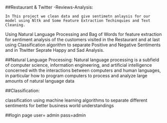 ##Restaurant & Twitter -Reviews-Analysis:

	In This project we clean data and give sentimetn anlaysis for our model using Nltk and Some Feature Extraction Techinquies and Text Cleaning.



Using Natural Language Processing and Bag of Words for feature extraction for sentiment analysis of the customers visited in the Restaurant and at last using Classification algorithm to separate Positive and Negative Sentiments and in Ttwitter Seprate Happy and Sad Analysis.

##Natural Language Processing:
Natural language processing is a subfield of computer science, information engineering, and artificial intelligence concerned with the interactions between computers and human languages, in particular how to program computers to process and analyze large amounts of natural language data

##Classification:

classification using machine learning algorithms to separate different sentiments for better business world understandings

##login page
user= admin	
pass=admin



